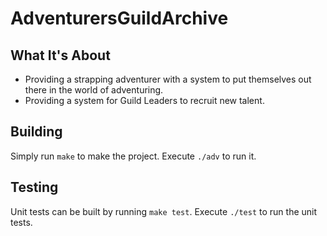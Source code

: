 # AdventurersGuildArchive

## What It's About

* Providing a strapping adventurer with a system to put themselves out there in the world of adventuring.
* Providing a system for Guild Leaders to recruit new talent.

## Building

Simply run `make` to make the project. Execute `./adv` to run it.

## Testing
Unit tests can be built by running `make test`. Execute `./test` to run the unit tests.
